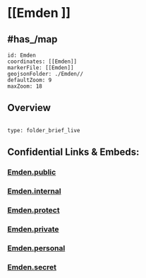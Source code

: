 # [[Emden ]]


## #has_/map 


```leaflet
id: Emden
coordinates: [[Emden]] 
markerFile: [[Emden]] 
geojsonFolder: ./Emden//
defaultZoom: 9 
maxZoom: 18
```


## Overview



```folderv
```

```ccard
type: folder_brief_live
```
 


## Confidential Links & Embeds: 

### [Emden.public](/_public/\Earth\Continent\Europe\Europe~Central\Germany\Germany~West\Niedersachsen\counties~NiedersachsenEmden.public.md) 

### [Emden.internal](/_internal/\Earth\Continent\Europe\Europe~Central\Germany\Germany~West\Niedersachsen\counties~NiedersachsenEmden.internal.md) 

### [Emden.protect](/_protect/\Earth\Continent\Europe\Europe~Central\Germany\Germany~West\Niedersachsen\counties~NiedersachsenEmden.protect.md) 

### [Emden.private](/_private/\Earth\Continent\Europe\Europe~Central\Germany\Germany~West\Niedersachsen\counties~NiedersachsenEmden.private.md) 

### [Emden.personal](/_personal/\Earth\Continent\Europe\Europe~Central\Germany\Germany~West\Niedersachsen\counties~NiedersachsenEmden.personal.md) 

### [Emden.secret](/_secret/\Earth\Continent\Europe\Europe~Central\Germany\Germany~West\Niedersachsen\counties~NiedersachsenEmden.secret.md)

